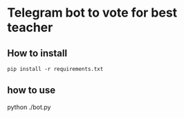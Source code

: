 # Telegram bot to vote for best teacher

## How to install

`pip install -r requirements.txt`

## how to use

python ./bot.py